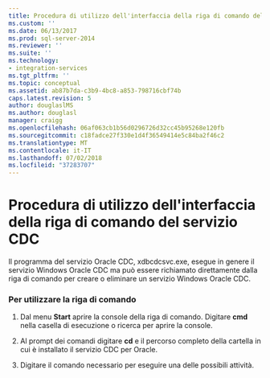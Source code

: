 ```yaml
---
title: Procedura di utilizzo dell'interfaccia della riga di comando del servizio CDC | Microsoft Docs
ms.custom: ''
ms.date: 06/13/2017
ms.prod: sql-server-2014
ms.reviewer: ''
ms.suite: ''
ms.technology:
- integration-services
ms.tgt_pltfrm: ''
ms.topic: conceptual
ms.assetid: ab87b7da-c3b9-4bc8-a853-798716cbf74b
caps.latest.revision: 5
author: douglaslMS
ms.author: douglasl
manager: craigg
ms.openlocfilehash: 06af063cb1b56d0296726d32cc45b95268e120fb
ms.sourcegitcommit: c18fadce27f330e1d4f36549414e5c84ba2f46c2
ms.translationtype: MT
ms.contentlocale: it-IT
ms.lasthandoff: 07/02/2018
ms.locfileid: "37283707"
---
```

# <a name="how-to-use-the-cdc-service-command-line-interface"></a>Procedura di utilizzo dell'interfaccia della riga di comando del servizio CDC
  Il programma del servizio Oracle CDC, xdbcdcsvc.exe, esegue in genere il servizio Windows Oracle CDC ma può essere richiamato direttamente dalla riga di comando per creare o eliminare un servizio Windows Oracle CDC.  
  
### <a name="to-use-the-command-line"></a>Per utilizzare la riga di comando  
  
1.  Dal menu **Start** aprire la console della riga di comando. Digitare **cmd** nella casella di esecuzione o ricerca per aprire la console.  
  
2.  Al prompt dei comandi digitare **cd** e il percorso completo della cartella in cui è installato il servizio CDC per Oracle.  
  
3.  Digitare il comando necessario per eseguire una delle possibili attività.  
  
  
